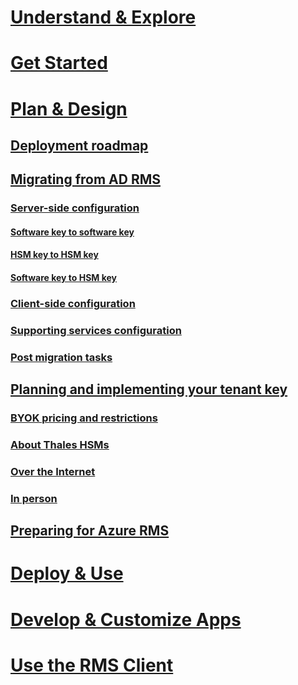 # [Understand & Explore](/rights-management/understand-explore/azure-rights-management)
# [Get Started](/rights-management/get-started/requirements-azure-rms)
# [Plan & Design](./deployment-roadmap.md)
## [Deployment roadmap](./deployment-roadmap.md)
## [Migrating from AD RMS](./migrate-from-ad-rms-to-azure-rms.md)
### [Server-side configuration](./migrate-from-ad-rms-phase1.md)
#### [Software key to software key](migrate-softwarekey-to-softwarekey.md)
#### [HSM key to HSM key](migrate-hsmkey-to-hsmkey.md)
#### [Software key to HSM key](migrate-softwarekey-to-hsmkey.md)
### [Client-side configuration](./migrate-from-ad-rms-phase2.md)
### [Supporting services configuration](./migrate-from-ad-rms-phase3.md)
### [Post migration tasks](./migrate-from-ad-rms-phase4.md)
## [Planning and implementing your tenant key](./plan-implement-tenant-key.md)
### [BYOK pricing and restrictions](byok-price-restrictions.md)
### [About Thales HSMs](thales-hms.md)
### [Over the Internet](generate-tenant-key-internet.md)
### [In person](generate-tenant-key-in-person.md)
## [Preparing for Azure RMS](./prepare.md)
# [Deploy & Use](/rights-management/deploy-use/activate-service)
# [Develop & Customize Apps](/rights-management/develop/developers-guide)
# [Use the RMS Client](/rights-management/rms-client/use-client)